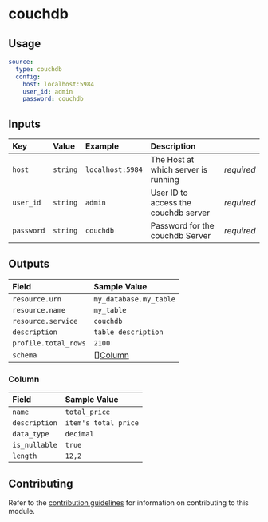 # couchdb

## Usage

```yaml
source:
  type: couchdb
  config:
    host: localhost:5984
    user_id: admin
    password: couchdb
```

## Inputs

| Key | Value | Example | Description |    |
| :-- | :---- | :------ | :---------- | :- |
| `host` | `string` | `localhost:5984` | The Host at which server is running | *required* |
| `user_id` | `string` | `admin` | User ID to access the couchdb server| *required* |
| `password` | `string` | `couchdb` | Password for the couchdb Server | *required* |

## Outputs

| Field | Sample Value |
| :---- | :---- |
| `resource.urn` | `my_database.my_table` |
| `resource.name` | `my_table` |
| `resource.service` | `couchdb` |
| `description` | `table description` |
| `profile.total_rows` | `2100` |
| `schema` | [][Column](#column) |

### Column

| Field | Sample Value |
| :---- | :---- |
| `name` | `total_price` |
| `description` | `item's total price` |
| `data_type` | `decimal` |
| `is_nullable` | `true` |
| `length` | `12,2` |

## Contributing

Refer to the [contribution guidelines](../../../docs/contribute/guide.md#adding-a-new-extractor) for information on contributing to this module.
